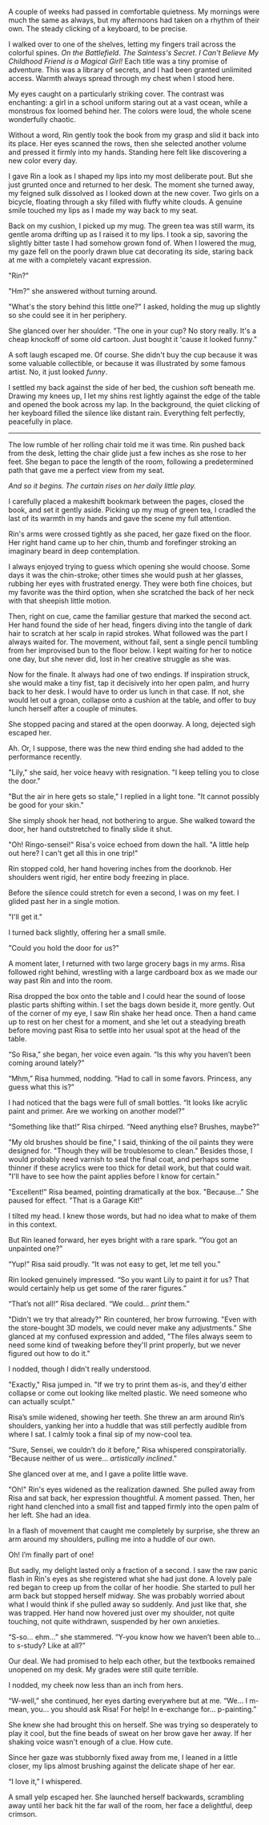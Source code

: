 A couple of weeks had passed in comfortable quietness. My mornings were much the same as always, but my afternoons had taken on a rhythm of their own. The steady clicking of a keyboard, to be precise.

I walked over to one of the shelves, letting my fingers trail across the colorful spines. _On the Battlefield_. _The Saintess's Secret_. _I Can't Believe My Childhood Friend is a Magical Girl!_ Each title was a tiny promise of adventure. This was a library of secrets, and I had been granted unlimited access. Warmth always spread through my chest when I stood here.

My eyes caught on a particularly striking cover. The contrast was enchanting: a girl in a school uniform staring out at a vast ocean, while a monstrous fox loomed behind her. The colors were loud, the whole scene wonderfully chaotic.

Without a word, Rin gently took the book from my grasp and slid it back into its place. Her eyes scanned the rows, then she selected another volume and pressed it firmly into my hands. Standing here felt like discovering a new color every day.

I gave Rin a look as I shaped my lips into my most deliberate pout. But she just grunted once and returned to her desk. The moment she turned away, my feigned sulk dissolved as I looked down at the new cover. Two girls on a bicycle, floating through a sky filled with fluffy white clouds. A genuine smile touched my lips as I made my way back to my seat.

Back on my cushion, I picked up my mug. The green tea was still warm, its gentle aroma drifting up as I raised it to my lips. I took a sip, savoring the slightly bitter taste I had somehow grown fond of. When I lowered the mug, my gaze fell on the poorly drawn blue cat decorating its side, staring back at me with a completely vacant expression.

"Rin?"

"Hm?" she answered without turning around.

"What's the story behind this little one?" I asked, holding the mug up slightly so she could see it in her periphery.

She glanced over her shoulder. "The one in your cup? No story really. It's a cheap knockoff of some old cartoon. Just bought it 'cause it looked funny."

A soft laugh escaped me. Of course. She didn't buy the cup because it was some valuable collectible, or because it was illustrated by some famous artist. No, it just looked _funny_.

I settled my back against the side of her bed, the cushion soft beneath me. Drawing my knees up, I let my shins rest lightly against the edge of the table and opened the book across my lap. In the background, the quiet clicking of her keyboard filled the silence like distant rain. Everything felt perfectly, peacefully in place.

---

The low rumble of her rolling chair told me it was time. Rin pushed back from the desk, letting the chair glide just a few inches as she rose to her feet. She began to pace the length of the room, following a predetermined path that gave me a perfect view from my seat.

*And so it begins. The curtain rises on her daily little play.*

I carefully placed a makeshift bookmark between the pages, closed the book, and set it gently aside. Picking up my mug of green tea, I cradled the last of its warmth in my hands and gave the scene my full attention.

Rin's arms were crossed tightly as she paced, her gaze fixed on the floor. Her right hand came up to her chin, thumb and forefinger stroking an imaginary beard in deep contemplation.

I always enjoyed trying to guess which opening she would choose. Some days it was the chin-stroke; other times she would push at her glasses, rubbing her eyes with frustrated energy. They were both fine choices, but my favorite was the third option, when she scratched the back of her neck with that sheepish little motion.

Then, right on cue, came the familiar gesture that marked the second act. Her hand found the side of her head, fingers diving into the tangle of dark hair to scratch at her scalp in rapid strokes. What followed was the part I always waited for. The movement, without fail, sent a single pencil tumbling from her improvised bun to the floor below. I kept waiting for her to notice one day, but she never did, lost in her creative struggle as she was. 

Now for the finale. It always had one of two endings. If inspiration struck, she would make a tiny fist, tap it decisively into her open palm, and hurry back to her desk. I would have to order us lunch in that case. If not, she would let out a groan, collapse onto a cushion at the table, and offer to buy lunch herself after a couple of minutes.

She stopped pacing and stared at the open doorway. A long, dejected sigh escaped her.

Ah. Or, I suppose, there was the new third ending she had added to the performance recently.

"Lily," she said, her voice heavy with resignation. "I keep telling you to close the door."

"But the air in here gets so stale," I replied in a light tone. "It cannot possibly be good for your skin."

She simply shook her head, not bothering to argue. She walked toward the door, her hand outstretched to finally slide it shut.

"Oh! Ringo-sensei!" Risa's voice echoed from down the hall. "A little help out here? I can't get all this in one trip!"

Rin stopped cold, her hand hovering inches from the doorknob. Her shoulders went rigid, her entire body freezing in place.

Before the silence could stretch for even a second, I was on my feet. I glided past her in a single motion.

"I'll get it."

I turned back slightly, offering her a small smile.

"Could you hold the door for us?"

A moment later, I returned with two large grocery bags in my arms. Risa followed right behind, wrestling with a large cardboard box as we made our way past Rin and into the room.

Risa dropped the box onto the table and I could hear the sound of loose plastic parts shifting within. I set the bags down beside it, more gently. Out of the corner of my eye, I saw Rin shake her head once. Then a hand came up to rest on her chest for a moment, and she let out a steadying breath before moving past Risa to settle into her usual spot at the head of the table.

“So Risa,” she began, her voice even again. “Is this why you haven’t been coming around lately?”

“Mhm,” Risa hummed, nodding. “Had to call in some favors. Princess, any guess what this is?”

I had noticed that the bags were full of small bottles. “It looks like acrylic paint and primer. Are we working on another model?”

“Something like that!” Risa chirped. “Need anything else? Brushes, maybe?”

"My old brushes should be fine," I said, thinking of the oil paints they were designed for. "Though they will be troublesome to clean." Besides those, I would probably need varnish to seal the final coat, and perhaps some thinner if these acrylics were too thick for detail work, but that could wait. "I'll have to see how the paint applies before I know for certain."

"Excellent!" Risa beamed, pointing dramatically at the box. "Because..." She paused for effect. "That is a Garage Kit!"

I tilted my head. I knew those words, but had no idea what to make of them in this context.

But Rin leaned forward, her eyes bright with a rare spark. “You got an unpainted one?”

“Yup!” Risa said proudly. “It was not easy to get, let me tell you.”

Rin looked genuinely impressed. “So you want Lily to paint it for us? That would certainly help us get some of the rarer figures.”

“That’s not all!” Risa declared. “We could… *print* them.”

"Didn't we try that already?" Rin countered, her brow furrowing. "Even with the store-bought 3D models, we could never make any adjustments." She glanced at my confused expression and added, "The files always seem to need some kind of tweaking before they'll print properly, but we never figured out how to do it."

I nodded, though I didn't really understood. 

"Exactly," Risa jumped in. "If we try to print them as-is, and they'd either collapse or come out looking like melted plastic. We need someone who can actually sculpt."

Risa’s smile widened, showing her teeth. She threw an arm around Rin’s shoulders, yanking her into a huddle that was still perfectly audible from where I sat. I calmly took a final sip of my now-cool tea.

“Sure, Sensei, we couldn’t do it before,” Risa whispered conspiratorially. “Because neither of us were… *artistically inclined*.”

She glanced over at me, and I gave a polite little wave.

"Oh!" Rin's eyes widened as the realization dawned. She pulled away from Risa and sat back, her expression thoughtful. A moment passed. Then, her right hand clenched into a small fist and tapped firmly into the open palm of her left. She had an idea.

In a flash of movement that caught me completely by surprise, she threw an arm around my shoulders, pulling me into a huddle of our own.

Oh! I’m finally part of one!

But sadly, my delight lasted only a fraction of a second. I saw the raw panic flash in Rin's eyes as she registered what she had just done. A lovely pale red began to creep up from the collar of her hoodie. She started to pull her arm back but stopped herself midway. She was probably worried about what I would think if she pulled away so suddenly. And just like that, she was trapped. Her hand now hovered just over my shoulder, not quite touching, not quite withdrawn, suspended by her own anxieties.

“S-so… ehm…” she stammered. “Y-you know how we haven’t been able to… to s-study? Like at all?”

Our deal. We had promised to help each other, but the textbooks remained unopened on my desk. My grades were still quite terrible.

I nodded, my cheek now less than an inch from hers.

“W-well,” she continued, her eyes darting everywhere but at me. “We… I m-mean, you… you should ask Risa! For help! In e-exchange for… p-painting.”

She knew she had brought this on herself. She was trying so desperately to play it cool, but the fine beads of sweat on her brow gave her away. If her shaking voice wasn't enough of a clue. How cute.

Since her gaze was stubbornly fixed away from me, I leaned in a little closer, my lips almost brushing against the delicate shape of her ear.

“I love it,” I whispered.

A small yelp escaped her. She launched herself backwards, scrambling away until her back hit the far wall of the room, her face a delightful, deep crimson.
